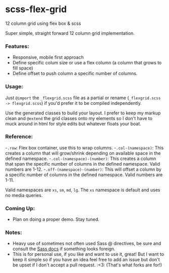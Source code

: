 scss-flex-grid
==============

12 column grid using flex box &amp; scss


Super simple, straight forward 12 column grid implementation.


### Features:

- Responsive, mobile first approach
- Define specific colum size or use a flex column (a column that grows to fill space)
- Define offset to push column a specific number of columns.

### Usage:

Just `@import` the `_flexgrid.scss` file as a partial or rename (`_flexgrid.scss -> flexgrid.scss`) if you'd prefer it to be compiled independently.

Use the generated classes to build your layout. I prefer to keep my markup clean and `@extend` the grid classes onto my elements so I don't have to muck around in html for style edits but whatever floats your boat.

### Reference:

-`.row`: Flex box container, use this to wrap columns.
-`.col-(namespace)`: This creates a column that will grow/shrink depending on available space in the defined namespace.
-`.col-(namespace)-(number)`: This creates a column that span the specific number of columns in the defined namespace. Valid numbers are 1-12.
-`.off-(namespace)-(number)`: This will offset a column by a specific number of columns in the defined namespace. Valid numbers are 1-11.

Valid namespaces are `xs`, `sm`, `md`, `lg`. The `xs` namespace is default and uses no media queries.

### Coming Up:

- Plan on doing a proper demo. Stay tuned.

### Notes:

- Heavy use of sometimes not often used Sass @ directives, be sure and consult the [Sass docs](http://sass-lang.com/documentation/file.SASS_REFERENCE.html) if something looks foreign.
- This is for personal use, if you like and want to use it, great! But I want to keep it simple so if you have an idea feel free to add an issue but don't be upset if I don't accept a pull request. :<3: (That's what forks are for!)

